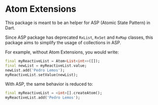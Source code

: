 # Atom Extensions

This package is meant to be an helper for ASP (Atomic State Pattern) in Dart.

Since ASP package has deprecated `RxList`, `RxSet` and `RxMap` classes, this package aims to simplify the usage of collections in ASP.

For example, without Atom Extensions, you would write:

```dart
final myReactiveList = Atom<List<int>>([]);
final newList = myReactiveList.value;
newList.add('Pedro Lemos');
myReactiveList.setValue(newList);
```

With ASP, the same behavior is reduced to:

```dart
final myReactiveList = <int>[].createAtom();
myReactiveList.add('Pedro Lemos');
```
